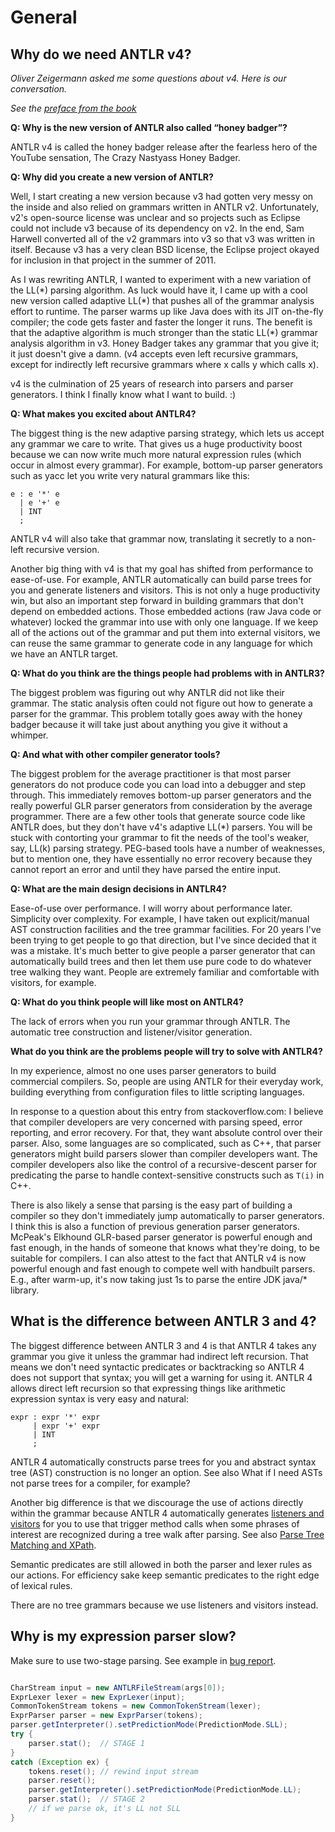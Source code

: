 # General

## Why do we need ANTLR v4?

*Oliver Zeigermann asked me some questions about v4. Here is our conversation.*

*See the [preface from the book](http://media.pragprog.com/titles/tpantlr2/preface.pdf)*

**Q: Why is the new version of ANTLR also called “honey badger”?**

ANTLR v4 is called the honey badger release after the fearless hero of the YouTube sensation, The Crazy Nastyass Honey Badger.

**Q: Why did you create a new version of ANTLR?**

Well, I start creating a new version because v3 had gotten very messy on the inside and also relied on grammars written in ANTLR v2. Unfortunately, v2's open-source license was unclear and so projects such as Eclipse could not include v3 because of its dependency on v2. In the end, Sam Harwell converted all of the v2 grammars into v3 so that v3 was written in itself. Because v3 has a very clean BSD license, the Eclipse project okayed for inclusion in that project in the summer of 2011.

As I was rewriting ANTLR, I wanted to experiment with a new variation of the LL(\*) parsing algorithm. As luck would have it, I came up with a cool new version called adaptive LL(\*) that pushes all of the grammar analysis effort to runtime. The parser warms up like Java does with its JIT on-the-fly compiler; the code gets faster and faster the longer it runs. The benefit is that the adaptive algorithm is much stronger than the static LL(\*) grammar analysis algorithm in v3. Honey Badger takes any grammar that you give it; it just doesn't give a damn. (v4 accepts even left recursive grammars, except for indirectly left recursive grammars where x calls y which calls x).

v4 is the culmination of 25 years of research into parsers and parser generators. I think I finally know what I want to build. :)

**Q: What makes you excited about ANTLR4?**

The biggest thing is the new adaptive parsing strategy, which lets us accept any grammar we care to write. That gives us a huge productivity boost because we can now write much more natural expression rules (which occur in almost every grammar). For example, bottom-up parser generators such as yacc let you write very natural grammars like this:

```
e : e '*' e
  | e '+' e
  | INT
  ;
```

ANTLR v4 will also take that grammar now, translating it secretly to a non-left recursive version.

Another big thing with v4 is that my goal has shifted from performance to ease-of-use. For example, ANTLR automatically can build parse trees for you and generate listeners and visitors. This is not only a huge productivity win, but also an important step forward in building grammars that don't depend on embedded actions. Those embedded actions (raw Java code or whatever) locked the grammar into use with only one language. If we keep all of the actions out of the grammar and put them into external visitors, we can reuse the same grammar to generate code in any language for which we have an ANTLR target.

**Q: What do you think are the things people had problems with in ANTLR3?**

The biggest problem was figuring out why ANTLR did not like their grammar. The static analysis often could not figure out how to generate a parser for the grammar. This problem totally goes away with the honey badger because it will take just about anything you give it without a whimper.

**Q: And what with other compiler generator tools?**

The biggest problem for the average practitioner is that most parser generators do not produce code you can load into a debugger and step through. This immediately removes bottom-up parser generators and the really powerful GLR parser generators from consideration by the average programmer. There are a few other tools that generate source code like ANTLR does, but they don't have v4's adaptive LL(\*) parsers. You will be stuck with contorting your grammar to fit the needs of the tool's weaker, say, LL(k) parsing strategy. PEG-based tools have a number of weaknesses, but to mention one, they have essentially no error recovery because they cannot report an error and until they have parsed the entire input.

**Q: What are the main design decisions in ANTLR4?**

Ease-of-use over performance. I will worry about performance later. Simplicity over complexity. For example, I have taken out explicit/manual AST construction facilities and the tree grammar facilities. For 20 years I've been trying to get people to go that direction, but I've since decided that it was a mistake. It's much better to give people a parser generator that can automatically build trees and then let them use pure code to do whatever tree walking they want. People are extremely familiar and comfortable with visitors, for example.

**Q: What do you think people will like most on ANTLR4?**

The lack of errors when you run your grammar through ANTLR. The automatic tree construction and listener/visitor generation.

**What do you think are the problems people will try to solve with ANTLR4?**

In my experience, almost no one uses parser generators to build commercial compilers. So, people are using ANTLR for their everyday work, building everything from configuration files to little scripting languages.

In response to a question about this entry from stackoverflow.com: I believe that compiler developers are very concerned with parsing speed, error reporting, and error recovery. For that, they want absolute control over their parser. Also, some languages are so complicated, such as C++, that parser generators might build parsers slower than compiler developers want. The compiler developers also like the control of a recursive-descent parser for predicating the parse to handle context-sensitive constructs such as `T(i)` in C++.

There is also likely a sense that parsing is the easy part of building a compiler so they don't immediately jump automatically to parser generators. I think this is also a function of previous generation parser generators. McPeak's Elkhound GLR-based parser generator is powerful enough and fast enough, in the hands of someone that knows what they're doing, to be suitable for compilers. I can also attest to the fact that ANTLR v4 is now powerful enough and fast enough to compete well with handbuilt parsers. E.g., after warm-up, it's now taking just 1s to parse the entire JDK java/\* library.

## What is the difference between ANTLR 3 and 4?

The biggest difference between ANTLR 3 and 4 is that ANTLR 4 takes any grammar you give it unless the grammar had indirect left recursion. That means we don't need syntactic predicates or backtracking so ANTLR 4 does not support that syntax; you will get a warning for using it. ANTLR 4 allows direct left recursion so that expressing things like arithmetic expression syntax is very easy and natural:

```
expr : expr '*' expr
     | expr '+' expr
     | INT
     ;
```

ANTLR 4 automatically constructs parse trees for you and abstract syntax tree (AST) construction is no longer an option. See also What if I need ASTs not parse trees for a compiler, for example?

Another big difference is that we discourage the use of actions directly within the grammar because ANTLR 4 automatically generates [listeners and visitors](https://theantlrguy.atlassian.net/wiki/display/ANTLR4/Parse+Tree+Listeners) for you to use that trigger method calls when some phrases of interest are recognized during a tree walk after parsing. See also [Parse Tree Matching and XPath](https://theantlrguy.atlassian.net/wiki/display/ANTLR4/Parse+Tree+Matching+and+XPath).

Semantic predicates are still allowed in both the parser and lexer rules as our actions.  For efficiency sake keep semantic predicates to the right edge of lexical rules.

There are no tree grammars because we use listeners and visitors instead.

## Why is my expression parser slow?

Make sure to use two-stage parsing. See example in [bug report](https://github.com/antlr/antlr4/issues/374).

```Java

CharStream input = new ANTLRFileStream(args[0]);
ExprLexer lexer = new ExprLexer(input);
CommonTokenStream tokens = new CommonTokenStream(lexer);
ExprParser parser = new ExprParser(tokens);
parser.getInterpreter().setPredictionMode(PredictionMode.SLL);
try {
    parser.stat();  // STAGE 1
}
catch (Exception ex) {
    tokens.reset(); // rewind input stream
    parser.reset();
    parser.getInterpreter().setPredictionMode(PredictionMode.LL);
    parser.stat();  // STAGE 2
    // if we parse ok, it's LL not SLL
}
```
